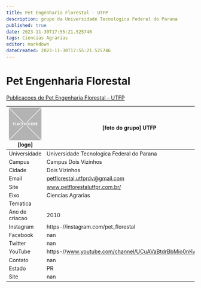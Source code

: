 ```yaml
---
title: Pet Engenharia Florestal - UTFP
description: grupo da Universidade Tecnologica Federal do Parana
published: true
date: 2023-11-30T17:55:21.525746
tags: Ciencias Agrarias
editor: markdown
dateCreated: 2023-11-30T17:55:21.525746
---
```


# Pet Engenharia Florestal

[Publicacoes de Pet Engenharia Florestal - UTFP](/atividade/253PetEngenhariaFlorestalUTFP/feed.md)

| ![placeholder.png](/placeholder.png) [logo] | [foto do grupo] UTFP         |
| ------------------------------------------- | ------------------------------------------------- |
| Universidade                                | Universidade Tecnologica Federal do Parana      |
| Campus                                      | Campus Dois Vizinhos            |
| Cidade                                      | Dois Vizinhos             |
| Email                                       | petflorestal.utfprdv@gmail.com             |
| Site                                        | www.petflorestalutfpr.com.br/              |
| Eixo                                        | Ciencias Agrarias              |
| Tematica                                    |           |
| Ano de criacao                              | 2010        |
| Instagram                                   | https-//instagram.com/pet_florestal         |
| Facebook                                    | nan          |
| Twitter                                     | nan           |
| YouTube                                     | https-//www.youtube.com/channel/UCuAVaBtdrBbMio0nKvGq5rw           |
| Contato                                     | nan         |
| Estado                                      |  PR            |
| Site                                        | nan |
